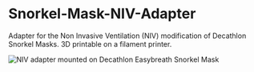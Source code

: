# Snorkel-Mask-NIV-Adapter
Adapter for the Non Invasive Ventilation (NIV) modification of Decathlon Snorkel Masks. 3D printable on a filament printer.

![NIV adapter mounted on Decathlon Easybreath Snorkel Mask](https://github.com/climberhunt/Snorkel-Mask-NIV-Adapter/blob/master/images/NIV.jpg)
